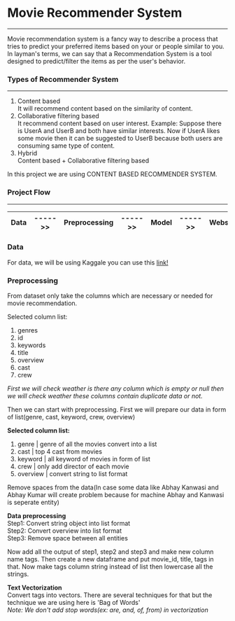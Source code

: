 # Movie Recommender System
____
Movie recommendation system is a fancy way to describe a process that tries to predict your preferred items based on your or people similar to you. In layman's terms, we can say that a Recommendation System is a tool designed to predict/filter the items as per the user's behavior.

### Types of Recommender System
____

1. Content based <br />
    It will recommend content based on the similarity of content.
2. Collaborative filtering based <br />
    It recommend content based on user interest.
    Example: Suppose there is UserA and UserB and both have similar interests. Now if UserA likes some movie then it can be suggested to UserB because both users are consuming same type of content.
3. Hybrid <br />
    Content based + Collaborative filtering based

In this project we are using CONTENT BASED RECOMMENDER SYSTEM.

### Project Flow
_____
| Data | ----->> | Preprocessing | ----->> | Model | ----->> | Website | ----->> | Deploy |
|------|---------|---------------|---------|-------|---------|---------|---------|--------|

### Data 

For data, we will be using Kaggale you can use this [link!](https://www.kaggle.com/datasets/tmdb/tmdb-movie-metadata/data)

### Preprocessing

From dataset only take the columns which are necessary or needed for movie recommendation.

Selected column list:
1. genres 
2. id
3. keywords
4. title
5. overview
6. cast
7. crew

<i>First we will check weather is there any column which is empty or null then we will check weather these columns contain duplicate data or not.</i>

Then we can start with preprocessing. First we will prepare our data in form of list(genre, cast, keyword, crew, overview)

<b>Selected column list:</b>
1. genre | genre of all the movies convert into a list
2. cast  | top 4 cast from movies
3. keyword  | all keyword of movies in form of list
4. crew  | only add director of each movie
5. overview | convert string to list format

Remove spaces from the data(In case some data like Abhay Kanwasi and Abhay Kumar will create problem because for machine Abhay and Kanwasi is seperate entity)

<b>Data preprocessing</b><br />
Step1: Convert string object into list format <br />
Step2: Convert overview into list format <br />
Step3: Remove space between all entities <br />

Now add all the output of step1, step2 and step3 and make new column name tags. Then create a new dataframe and put movie_id, title, tags in that.
Now make tags column string instead of list then lowercase all the strings.

<b>Text Vectorization</b></br>
Convert tags into vectors. There are several techniques for that but the technique we are using here is 'Bag of Words' <br />
<i>Note: We don't add stop words(ex: are, and, of, from) in vectorization<i/>

